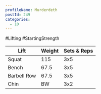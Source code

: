 ```yaml
---
profileName: Murderdeth
postId: 249
categories:
  - 10
---
```

#Lifting #StartingStrength

| Lift | Weight | Sets & Reps |
| --- | --- | --- |
| Squat | 115 | 3x5 |
| Bench | 67.5 | 3x5 |
| Barbell Row | 67.5 | 3x5 |
| Chin | BW | 3x2 |
